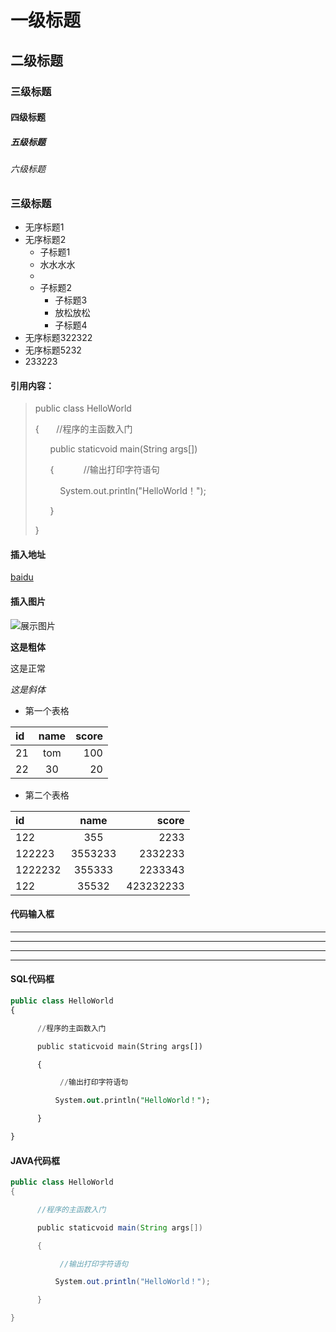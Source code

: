 # 一级标题

## 二级标题

### 三级标题

#### 四级标题

##### 五级标题

###### 六级标题

### 三级标题

* 无序标题1
* 无序标题2
  - 子标题1
  - 水水水水
  - ​
  - 子标题2
    * 子标题3
    * 放松放松
    * 子标题4
* 无序标题322322
* 无序标题5232
* 233223


#### 引用内容：

> public class HelloWorld
>
> {
>       //程序的主函数入门
>
>       public staticvoid main(String args[])
>
>       {
>            //输出打印字符语句
>
>           System.out.println("HelloWorld！");
>
>       }
>
> }

#### 插入地址

[baidu](www.baidu.com)

#### 插入图片

![展示图片](https://timgsa.baidu.com/timg?image&quality=80&size=b9999_10000&sec=1484559544626&di=21e9bd5deacdcff5fa34ab029faa93a4&imgtype=0&src=http%3A%2F%2Fdown1.sucaitianxia.com%2Fpsd02%2Fpsd169%2Fpsds32208.jpg)

**这是粗体**

这是正常

*这是斜体*

* 第一个表格

| id   | name | score |
| :--- | :--: | ----: |
| 21   | tom  |   100 |
| 22   |  30  |    20 |

* 第二个表格


| id      |  name   |     score |
| :------ | :-----: | --------: |
| 122     |   355   |      2233 |
| 122223  | 3553233 |   2332233 |
| 1222232 | 355333  |   2233343 |
| 122     |  35532  | 423232233 |

#### 代码输入框

---
---
---
---



#### SQL代码框       

```sql
public class HelloWorld
{

      //程序的主函数入门

      public staticvoid main(String args[])

      {

           //输出打印字符语句

          System.out.println("HelloWorld！");

      }

}
```

#### JAVA代码框       

```java
public class HelloWorld
{

      //程序的主函数入门

      public staticvoid main(String args[])

      {

           //输出打印字符语句

          System.out.println("HelloWorld！");

      }

}
```